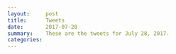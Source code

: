 ```yaml
---
layout:     post
title:      Tweets
date:       2017-07-28
summary:    These are the tweets for July 28, 2017.
categories:
---
```


